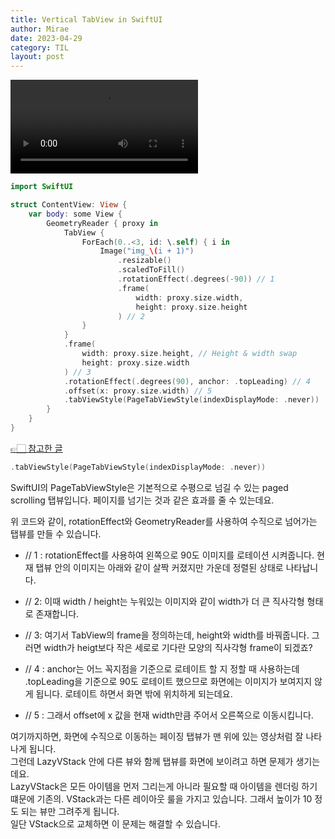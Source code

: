 ```yaml
---
title: Vertical TabView in SwiftUI
author: Mirae
date: 2023-04-29
category: TIL
layout: post
---
```


<video src="https://user-images.githubusercontent.com/85061148/235292829-c16fccb8-e5ae-4243-86e3-356f57443024.mov" controls="controls" style="max-width: 300px">
</video>

```swift
import SwiftUI

struct ContentView: View {
    var body: some View {
        GeometryReader { proxy in
            TabView {
                ForEach(0..<3, id: \.self) { i in
                    Image("img_\(i + 1)")
                        .resizable()
                        .scaledToFill()
                        .rotationEffect(.degrees(-90)) // 1
                        .frame(
                            width: proxy.size.width,
                            height: proxy.size.height
                        ) // 2
                }
            }
            .frame(
                width: proxy.size.height, // Height & width swap
                height: proxy.size.width
            ) // 3
            .rotationEffect(.degrees(90), anchor: .topLeading) // 4
            .offset(x: proxy.size.width) // 5
            .tabViewStyle(PageTabViewStyle(indexDisplayMode: .never))
        }
    }
}
```

[👉🏻 참고한 글](https://morioh.com/p/81b0a940fba0)  

```swift
.tabViewStyle(PageTabViewStyle(indexDisplayMode: .never))
```

SwiftUI의 PageTabViewStyle은 기본적으로 수평으로 넘길 수 있는 paged scrolling 탭뷰입니다.
페이지를 넘기는 것과 같은 효과를 줄 수 있는데요.

위 코드와 같이, rotationEffect와 GeometryReader를 사용하여 수직으로 넘어가는 탭뷰를 만들 수 있습니다.  

- // 1 : rotationEffect를 사용하여 왼쪽으로 90도 이미지를 로테이션 시켜줍니다. 현재 탭뷰 안의 이미지는 아래와 같이 살짝 커졌지만 가운데 정렬된 상태로 나타납니다. 

- // 2: 이때 width / height는 누워있는 이미지와 같이 width가 더 큰 직사각형 형태로 존재합니다. 

- // 3: 여기서 TabView의 frame을 정의하는데, height와 width를 바꿔줍니다. 그러면 width가 heigt보다 작은 세로로 기다란 모양의 직사각형 frame이 되겠죠? 

- // 4 : anchor는 어느 꼭지점을 기준으로 로테이트 할 지 정할 때 사용하는데 .topLeading을 기준으로 90도 로테이트 했으므로 화면에는 이미지가 보여지지 않게 됩니다. 로테이트 하면서 화면 밖에 위치하게 되는데요.

- // 5 : 그래서 offset에 x 값을 현재 width만큼 주어서 오른쪽으로 이동시킵니다. 
  
  
여기까지하면, 화면에 수직으로 이동하는 페이징 탭뷰가 맨 위에 있는 영상처럼 잘 나타나게 됩니다.  
그런데 LazyVStack 안에 다른 뷰와 함께 탭뷰를 화면에 보이려고 하면 문제가 생기는데요.  
LazyVStack은 모든 아이템을 먼저 그리는게 아니라 필요할 때 아이템을 렌더링 하기 떄문에 기존의. VStack과는 다른 레이아웃 룰을 가지고 있습니다. 그래서 높이가 10 정도 되는 뷰만 그려주게 됩니다.  
일단 VStack으로 교체하면 이 문제는 해결할 수 있습니다.



<!--#### UIKit 사용한 Horizontal paged tabView-->
<!---->
<!--SwiftUI 프로젝트에 UIKit 뷰와 뷰 컨트롤러 사용하기 -->
<!---->
<!--UIViewRepresentable / UIViewControllerRepresentable(프로토콜)을 채택하는 커스텀 타입을 생성 -->
<!--SwiftUI가 라이프 사이클과 업데이트를 관리하는 UIKit 타입을 생성하는 커스텀 타입-->
<!---->
<!--UIViewControllerRepresentable은 정의해야하는 두가지 요구사항이 있음 -->
<!---->
<!--1. UIPageViewController를 리턴하는 makeUIViewController(context:_)를 구현 -->
<!---->
<!--```swift-->
<!--func makeUIViewController(context: Context) -> UIPageViewController {-->
<!--    let pageViewController = UIPageViewController(-->
<!--        transitionStyle: .scroll, // .PageCurl 스타일도 있음-->
<!--        navigationOrientation: .horizontal) // .vertical도 있음-->
<!--    -->
<!--    return pageViewController-->
<!--        -->
<!--}-->
<!--```  -->
<!--- UIPageViewController의 트랜지션 스타일과 .horizontal / .vertical 방식 중 하나를 설정하여 리턴-->
<!---->
<!--2. updateUIViewController(_:context:) 메서드를 구현하여 setViewControllers(_:direction:animated:) 메서드를 호출-->


